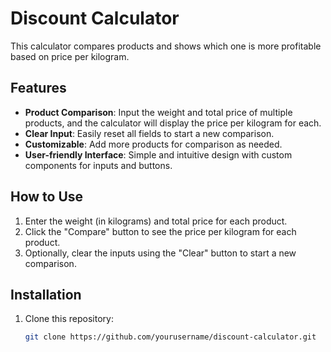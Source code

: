 # Discount Calculator

This calculator compares products and shows which one is more profitable based on price per kilogram.

## Features

- **Product Comparison**: Input the weight and total price of multiple products, and the calculator will display the price per kilogram for each.
- **Clear Input**: Easily reset all fields to start a new comparison.
- **Customizable**: Add more products for comparison as needed.
- **User-friendly Interface**: Simple and intuitive design with custom components for inputs and buttons.

## How to Use

1. Enter the weight (in kilograms) and total price for each product.
2. Click the "Compare" button to see the price per kilogram for each product.
3. Optionally, clear the inputs using the "Clear" button to start a new comparison.

## Installation

1. Clone this repository:
   ```bash
   git clone https://github.com/yourusername/discount-calculator.git
